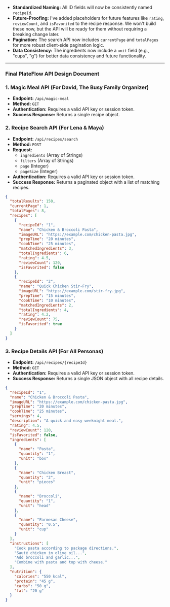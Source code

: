 
  * **Standardized Naming:** All ID fields will now be consistently named `recipeId`.
  * **Future-Proofing:** I've added placeholders for future features like `rating`, `reviewCount`, and `isFavorited` to the recipe response. We won't build these now, but the API will be ready for them without requiring a breaking change later.
  * **Pagination:** The search API now includes `currentPage` and `totalPages` for more robust client-side pagination logic.
  * **Data Consistency:** The ingredients now include a `unit` field (e.g., "cups", "g") for better data consistency and future functionality.

-----

### **Final PlateFlow API Design Document**

### **1. Magic Meal API** (For David, The Busy Family Organizer)

  * **Endpoint:** `/api/magic-meal`
  * **Method:** `GET`
  * **Authentication:** Requires a valid API key or session token.
  * **Success Response:** Returns a single recipe object.

### **2. Recipe Search API** (For Lena & Maya)

  * **Endpoint:** `/api/recipes/search`
  * **Method:** `POST`
  * **Request:**
      * `ingredients` (Array of Strings)
      * `filters` (Array of Strings)
      * `page` (Integer)
      * `pageSize` (Integer)
  * **Authentication:** Requires a valid API key or session token.
  * **Success Response:** Returns a paginated object with a list of matching recipes.

<!-- end list -->

```json
{
  "totalResults": 150,
  "currentPage": 1,
  "totalPages": 8,
  "recipes": [
    {
      "recipeId": "1",
      "name": "Chicken & Broccoli Pasta",
      "imageURL": "https://example.com/chicken-pasta.jpg",
      "prepTime": "20 minutes",
      "cookTime": "25 minutes",
      "matchedIngredients": 3,
      "totalIngredients": 6,
      "rating": 4.5,
      "reviewCount": 120,
      "isFavorited": false
    },
    {
      "recipeId": "2",
      "name": "Quick Chicken Stir-Fry",
      "imageURL": "https://example.com/stir-fry.jpg",
      "prepTime": "15 minutes",
      "cookTime": "10 minutes",
      "matchedIngredients": 2,
      "totalIngredients": 4,
      "rating": 4.2,
      "reviewCount": 75,
      "isFavorited": true
    }
  ]
}
```

### **3. Recipe Details API** (For All Personas)

  * **Endpoint:** `/api/recipes/{recipeId}`
  * **Method:** `GET`
  * **Authentication:** Requires a valid API key or session token.
  * **Success Response:** Returns a single JSON object with all recipe details.

<!-- end list -->

```json
{
  "recipeId": "1",
  "name": "Chicken & Broccoli Pasta",
  "imageURL": "https://example.com/chicken-pasta.jpg",
  "prepTime": "20 minutes",
  "cookTime": "25 minutes",
  "servings": 4,
  "description": "A quick and easy weeknight meal.",
  "rating": 4.5,
  "reviewCount": 120,
  "isFavorited": false,
  "ingredients": [
    {
      "name": "Pasta",
      "quantity": "1",
      "unit": "box"
    },
    {
      "name": "Chicken Breast",
      "quantity": "2",
      "unit": "pieces"
    },
    {
      "name": "Broccoli",
      "quantity": "1",
      "unit": "head"
    },
    {
      "name": "Parmesan Cheese",
      "quantity": "0.5",
      "unit": "cup"
    }
  ],
  "instructions": [
    "Cook pasta according to package directions.",
    "Sauté chicken in olive oil...",
    "Add broccoli and garlic...",
    "Combine with pasta and top with cheese."
  ],
  "nutrition": {
    "calories": "550 kcal",
    "protein": "45 g",
    "carbs": "50 g",
    "fat": "20 g"
  }
}
```
